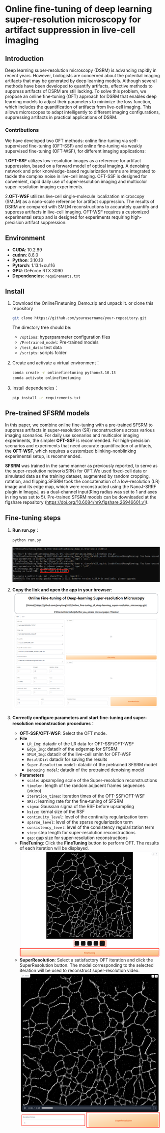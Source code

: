 # Online fine-tuning of deep learning super-resolution microscopy for artifact suppression in live-cell imaging

## Introduction

Deep learning super-resolution microscopy (DSRM) is advancing rapidly in recent years. 
However, biologists are concerned about the potential imaging artifacts that may be generated by deep learning models. 
Although several methods have been developed to quantify artifacts, effective methods to suppress artifacts of DSRM are still lacking. 
To solve this problem, we propose an online fine-tuning (OFT) approach for DSRM that enables deep learning models to adjust their parameters
to minimize the loss function, which includes the quantification of artifacts from live-cell imaging. 
This allows microscopes to adapt intelligently to different imaging configurations, suppressing artifacts in practical applications of DSRM.

### Contributions 
We have developed two OFT methods: online fine-tuning via self-supervised fine-tuning (OFT-SSF) and online fine-tuning via weakly supervised fine-tuning (OFT-WSF), for different imaging applications:

 1.**OFT-SSF** utilizes low-resolution images as a reference for artifact suppression, 
based on a forward model of optical imaging. A denoising network and prior knowledge-based 
regularization terms are integrated to tackle the complex noise in live-cell imaging. 
OFT-SSF is designed for convenient, rapid daily use of super-resolution imaging 
and multicolor super-resolution imaging experiments.  

2.**OFT-WSF** utilizes live-cell single-molecule localization microscopy (SMLM) as a nano-scale 
reference for artifact suppression. The results of DSRM are compared with SMLM reconstructions 
to accurately quantify and suppress artifacts in live-cell imaging. OFT-WSF requires a customized 
experimental setup and is designed for experiments requiring high-precision artifact suppression. 




## Environment

- **CUDA**: 10.2.89
- **cudnn**: 8.6.0
- **Python**: 3.10.13
- **Pytorch**: 1.13.1+cu116
- **GPU**: GeForce RTX 3090
- **Dependencies**:  `requirements.txt`

## Install
1. Download the OnlineFinetuning_Demo.zip and unpack it. or clone this repository
   ```bash
   git clone https://github.com/yourusername/your-repository.git
   ```
   The directory tree should be:
   - `/options`: hyperparameter configuration files
   - `/Pretrained_model`: Pre-trained models
   - `/test_data`: test data
   - `/scripts`: scripts folder

2. Create and activate a virtual environment：
   ```bash
   conda create -n onlinefinetuning python=3.10.13
   conda activate onlinefinetuning
   ```

3. Install dependencies：
   ```bash
   pip install -r requirements.txt
   ```
## Pre-trained SFSRM models

In this paper, we combine online fine-tuning with a pre-trained SFSRM 
to suppress artifacts in super-resolution (SR) reconstructions across 
various imaging scenarios. For daily use scenarios and multicolor imaging 
experiments, the simpler **OFT-SSF** is recommended. 
For high-precision scenarios and experiments that need accurate quantification 
of artifacts, the **OFT-WSF**, which requires a customized blinking-nonblinking experimental setup, is recommended.
  
**SFSRM** was trained in the same manner as previously reported, to serve as the super-resolution network(SRN)
for OFT.We used fixed-cell data or simulated data as the training dataset, 
augmented by random cropping, rotation, and flipping.SFSRM took the concatenation of a 
low-resolution (LR) image and its edge map, which were reconstructed using the 
NanoJ-SRRF plugin in ImageJ, as a dual-channel input(Ring radius was set to 1 and axes in ring was set to 5). 
Pre-trained SFSRM models can be downloaded at the figshare repository (https://doi.org/10.6084/m9.figshare.26946601.v1).


## Fine-tuning steps
1. **Run run.py**：
   ```bash
   python run.py
   ```
   ![alt text](image/1.png)

2. **Copy the link and open the app in your browser**:
   ![alt text](image/2.png)

3. **Correctly configure parameters and start fine-tuning and super-resolution reconstruction procedures**：
   - **OFT-SSF/OFT-WSF**: Select the OFT mode.
   - **File**
      - `LR_Img`: datadir of the LR data for OFT-SSF/OFT-WSF
      - `Edge_Img`: datadir of the edgemap for SFSRM
      - `SMLM_Img`: datadir of the live-cell smlm for OFT-WSF
      - `ResultDir`: datadir for saving the results
      - `Super-Resolution model`: datadir of the pretrained SFSRM model
      - `Denosing model`: datadir of the pretrained denoising model
   - **Parameters**
      - `scale`: upsampling scale of the Super-resolution reconstructions
      - `timelen`: length of the random adjacent frames sequences (video)
      - `iteration_times`: iteration times of the OFT-SSF/OFT-WSF
      - `SRlr`: learning rate for the fine-tuning of SFSRM
      - `sigma`: Gaussian sigma of the RSF before upsampling
      - `ksize`: kernal size of the RSF
      - `continuity_level`: level of the continuity regularization term
      - `sparse_level`: level of the sparse regularization term
      - `consistency_level`: level of the consistency regularization term
      - `step`: step length for super-resolution reconstructions
      - `gap`: gap size for super-resolution reconstructions
   - **FineTuning**: Click the **FineTuning** button to perform OFT. The results of each iteration will be displayed.
   ![alt text](image/4.png)
   - **SuperResolution**: Select a satisfactory OFT iteration and click the SuperResolution button. The model corresponding to the selected iteration will be used to reconstruct super-resolution  video.
   ![alt text](image/5.png)


